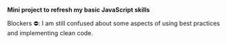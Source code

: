 **Mini project to refresh my basic JavaScript skills**


Blockers ⛔:
I am still confused about some aspects of using best practices and implementing clean code.
